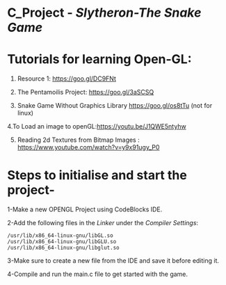 # C_Project - *Slytheron-The Snake Game*

# Tutorials for learning Open-GL:

1. Resource 1: https://goo.gl/DC9FNt

2. The Pentamoilis Project: https://goo.gl/3aSCSQ

3. Snake Game Without Graphics Library https://goo.gl/os8tTu (not for linux)

4.To Load an image to openGL:https://youtu.be/J1QWE5ntyhw
 
5. Reading 2d Textures from  Bitmap Images : https://www.youtube.com/watch?v=y9x91ugy_P0


# Steps to initialise and start the project-

  1-Make a new OPENGL Project using CodeBlocks IDE.
  
  2-Add the following files in the *Linker* under the *Compiler Settings*:
  
    /usr/lib/x86_64-linux-gnu/libGL.so
    /usr/lib/x86_64-linux-gnu/libGLU.so
    /usr/lib/x86_64-linux-gnu/libglut.so
    
  3-Make sure to create a new file from the IDE and save it before editing it.
  
  4-Compile and run the main.c file to get started with the game.
